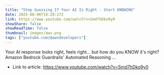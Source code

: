 ```yaml
---
title: "Stop Guessing If Your AI Is Right - Start KNOWING"
date: 2025-08-06T19:28:27Z
link: https://www.youtube.com/watch?v=Smd7hDko9y0
showShare: false
showReadTime: false
thumbnail: images/aws.png
tags: ["youtube.com/@awsdevelopers"]
---
```

Your AI response looks right, feels right... but how do you KNOW it's right? Amazon Bedrock Guardrails' Automated Reasoning ...

- Link to article: https://www.youtube.com/watch?v=Smd7hDko9y0